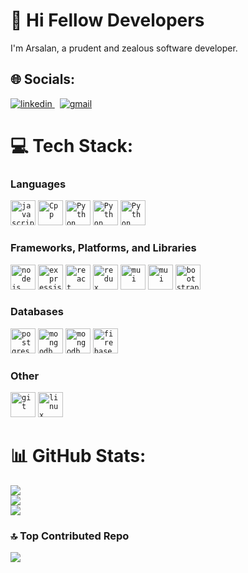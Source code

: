 # 💫 Hi Fellow Developers
I'm Arsalan, a prudent and zealous software developer.

## 🌐 Socials:

<a href="https://www.linkedin.com/in/syed-arsalan-79a436247/" target="_blank" rel="nofollow noopener noreferrer">
  <img alt="linkedin" src="https://img.shields.io/badge/linkedin-%230077B5.svg?&style=for-the-badge&logo=linkedIn&logoColor=white"/>
</a> &nbsp;
<a href="mailto:arsalan.syedn@gmail.com" target="_blank" rel="nofollow noopener noreferrer">
  <img alt="gmail" src="https://img.shields.io/badge/gmail-%23D14836.svg?&style=for-the-badge&logo=Gmail&logoColor=white"/>
</a>

# 💻 Tech Stack:
<h3>Languages</h3>
<code><img width="40px" height="40px" src="https://skills.thijs.gg/icons?i=javascript" alt="javascript"/></code>
<code><img width="40px" height="40px" src="https://skills.thijs.gg/icons?i=cpp" alt="Cpp"/></code>
<code><img width="40px" height="40px" src="https://skills.thijs.gg/icons?i=python" alt="Python"/></code>
<code><img width="40px" height="40px" src="https://skills.thijs.gg/icons?i=cs" alt="Python"/></code>
<code><img width="40px" height="40px" src="https://skills.thijs.gg/icons?i=php" alt="Python"/></code>

<h3>Frameworks, Platforms, and Libraries</h3>
<code><img width="40px" height="40px" src="https://skills.thijs.gg/icons?i=nodejs" alt="nodejs"/></code>
<code><img width="40px" height="40px" src="https://skills.thijs.gg/icons?i=express" alt="expressjs"/></code>
<code><img width="40px" height="40px" src="https://skills.thijs.gg/icons?i=react" alt="react"/></code>
<code><img width="40px" height="40px" src="https://skills.thijs.gg/icons?i=redux" alt="redux"/></code>
<code><img width="40px" height="40px" src="https://skills.thijs.gg/icons?i=django" alt="mui"/></code>
<code><img width="40px" height="40px" src="https://skills.thijs.gg/icons?i=pug" alt="mui"/></code>
<code><img width="40px" height="40px" src="https://user-images.githubusercontent.com/72091404/205143845-de04f781-8bd9-40b5-89a7-7d1c98e450f9.png" alt="bootstrap"/></code>
<h3>Databases</h3>
<code><img width="40px" height="40px" src="https://skills.thijs.gg/icons?i=postgres" alt="postgres"/></code>
<code><img width="40px" height="40px" src="https://skills.thijs.gg/icons?i=mysql" alt="mongodb"/></code>
<code><img width="40px" height="40px" src="https://skills.thijs.gg/icons?i=mongodb" alt="mongodb"/></code>
<code><img width="40px" height="40px" src="https://skills.thijs.gg/icons?i=firebase" alt="firebase"/></code>

<h3>Other</h3>
<code><img width="40px" height="40px" src="https://skills.thijs.gg/icons?i=git" alt="git"/></code>
<code><img width="40px" height="40px" src="https://skills.thijs.gg/icons?i=postman" alt="linux"/></code>

# 📊 GitHub Stats:

![](https://github-readme-stats.vercel.app/api?username=arsalan1004&theme=blue-green&hide_border=false&include_all_commits=false&count_private=true)<br/>
![](https://github-readme-streak-stats.herokuapp.com/?user=arsalan1004&theme=blue-green&hide_border=false)<br/>
![](https://github-readme-stats.vercel.app/api/top-langs/?username=arsalan1004&theme=blue-green&hide_border=false&include_all_commits=false&count_private=true&layout=compact)

### 🔝 Top Contributed Repo
![](https://github-contributor-stats.vercel.app/api?username=arsalan1004&limit=5&theme=blue-green&combine_all_yearly_contributions=true)

<!-- Proudly created with GPRM ( https://gprm.itsvg.in ) -->
